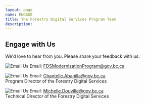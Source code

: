 ```yaml
---
layout: page
name: ENGAGE
title: The Forestry Digital Services Program Team
description:
---
```

## Engage with Us  

We'd love to hear from you. Please share your feedback with us:   

![Email Us](assets/images/email.svg) Email: [FDSModernizationProgram@gov.bc.ca](mailto:fdsmodernizationprogram@gov.bc.ca)

![Email Us](assets/images/email.svg) Email: [Chantelle.Abanilla@gov.bc.ca](mailto:chantelle.abanilla@gov.bc.ca)  
Program Director of the Forestry Digital Services

![Email Us](assets/images/email.svg) Email: [Michelle.Douville@gov.bc.ca](mailto:michelle.douville@gov.bc.ca)  
Technical Director of the Forestry Digital Services
